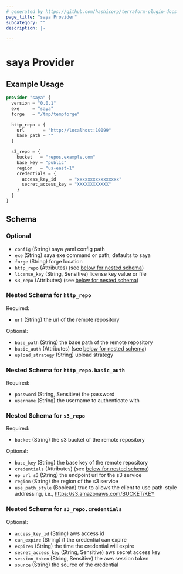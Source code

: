 ```yaml
---
# generated by https://github.com/hashicorp/terraform-plugin-docs
page_title: "saya Provider"
subcategory: ""
description: |-
  
---
```


# saya Provider



## Example Usage

```terraform
provider "saya" {
  version = "0.0.1"
  exe     = "saya"
  forge   = "/tmp/tempforge"

  http_repo = {
    url       = "http://localhost:10099"
    base_path = ""
  }

  s3_repo = {
    bucket   = "repos.example.com"
    base_key = "public"
    region   = "us-east-1"
    credentials = {
      access_key_id     = "xxxxxxxxxxxxxxxx"
      secret_access_key = "XXXXXXXXXXXX"
    }
  }
}
```

<!-- schema generated by tfplugindocs -->
## Schema

### Optional

- `config` (String) saya yaml config path
- `exe` (String) saya exe command or path; defaults to saya
- `forge` (String) forge location
- `http_repo` (Attributes) (see [below for nested schema](#nestedatt--http_repo))
- `license_key` (String, Sensitive) license key value or file
- `s3_repo` (Attributes) (see [below for nested schema](#nestedatt--s3_repo))

<a id="nestedatt--http_repo"></a>
### Nested Schema for `http_repo`

Required:

- `url` (String) the url  of the remote repository

Optional:

- `base_path` (String) the base path  of the remote repository
- `basic_auth` (Attributes) (see [below for nested schema](#nestedatt--http_repo--basic_auth))
- `upload_strategy` (String) upload strategy

<a id="nestedatt--http_repo--basic_auth"></a>
### Nested Schema for `http_repo.basic_auth`

Required:

- `password` (String, Sensitive) the password
- `username` (String) the username to authenticate with



<a id="nestedatt--s3_repo"></a>
### Nested Schema for `s3_repo`

Required:

- `bucket` (String) the s3 bucket of the remote repository

Optional:

- `base_key` (String) the base key of the remote repository
- `credentials` (Attributes) (see [below for nested schema](#nestedatt--s3_repo--credentials))
- `ep_url_s3` (String) the endpoint url for the s3 service
- `region` (String) the region of the s3 service
- `use_path_style` (Boolean) true to allows the client to use path-style addressing, i.e., https://s3.amazonaws.com/BUCKET/KEY

<a id="nestedatt--s3_repo--credentials"></a>
### Nested Schema for `s3_repo.credentials`

Optional:

- `access_key_id` (String) aws access id
- `can_expire` (String) if the credential can expire
- `expires` (String) the time the credential will expire
- `secret_access_key` (String, Sensitive) aws secret access key
- `session_token` (String, Sensitive) the aws session token
- `source` (String) the source of the credential
